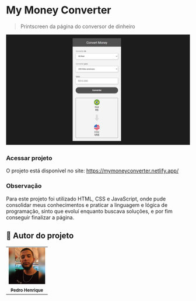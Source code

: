 # My Money Converter
 




> Printscreen da página do conversor de dinheiro 
<img src="./assets/mymoneyconverter.png">


### Acessar projeto

  O projeto está disponível no site:
  https://mymoneyconverter.netlify.app/
  
  ### Observação

 Para este projeto foi utilizado HTML, CSS e JavaScript, onde pude consolidar meus conhecimentos e praticar a linguagem e lógica de programação, sinto que evoluí enquanto buscava soluções, e por fim conseguir finalizar a página.


## 🤝 Autor do projeto



<table>
  <tr>
    <td align="center">
      <a href="#">
      <img src="./assets/download.jpg" width="100px;" alt="Foto do Pedro no GitHub"/><br>
        <sub>
          <b> Pedro Henrique</b>
        </sub>
      </a>
    </td>
  </tr>
</table>


